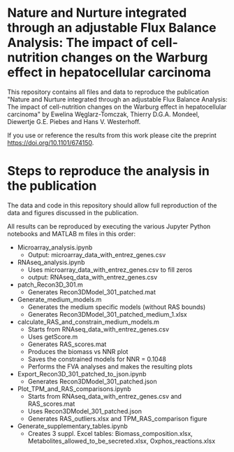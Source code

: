 # Nature and Nurture integrated through an adjustable Flux Balance Analysis: The impact of cell-nutrition changes on the Warburg effect in hepatocellular carcinoma

This repository contains all files and data to reproduce the publication "Nature and Nurture integrated through an adjustable Flux Balance Analysis: The impact of cell-nutrition changes on the Warburg effect in hepatocellular carcinoma" by Ewelina Węglarz-Tomczak, Thierry D.G.A. Mondeel, Diewertje G.E. Piebes and Hans V. Westerhoff. 

If you use or reference the results from this work please cite the preprint https://doi.org/10.1101/674150.

# Steps to reproduce the analysis in the publication

The data and code in this repository should allow full reproduction of the data and figures discussed in the publication. 

All results can be reproduced by executing the various Jupyter Python notebooks and MATLAB m files in this order:

* Microarray_analysis.ipynb
    - Output: microarray_data_with_entrez_genes.csv
* RNAseq_analysis.ipynb
    - Uses microarray_data_with_entrez_genes.csv to fill zeros
    - output: RNAseq_data_with_entrez_genes.csv
* patch_Recon3D_301.m
    - Generates Recon3DModel_301_patched.mat
* Generate_medium_models.m
    - Generates the medium specific models (without RAS bounds)
    - Generates Recon3DModel_301_patched_medium_1.xlsx
* calculate_RAS_and_constrain_medium_models.m
    - Starts from RNAseq_data_with_entrez_genes.csv
    - Uses getScore.m
    - Generates RAS_scores.mat
    - Produces the biomass vs NNR plot
    - Saves the constrained models for NNR = 0.1048
    - Performs the FVA analyses and makes the resulting plots
* Export_Recon3D_301_patched_to_json.ipynb
    - Generates Recon3DModel_301_patched.json
* Plot_TPM_and_RAS_comparisons.ipynb
    - Starts from RNAseq_data_with_entrez_genes.csv and RAS_scores.mat
    - Uses Recon3DModel_301_patched.json
    - Generates RAS_outliers.xlsx and TPM_RAS_comparison figure
* Generate_supplementary_tables.ipynb
    - Creates 3 suppl. Excel tables: Biomass_composition.xlsx, Metabolites_allowed_to_be_secreted.xlsx, Oxphos_reactions.xlsx